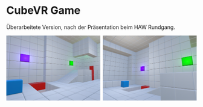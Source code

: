 # CubeVR Game
Überarbeitete Version, nach der Präsentation beim HAW Rundgang.

![img1](images/img.png)

